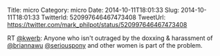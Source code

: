 Title: micro
Category: micro
Date: 2014-10-11T18:01:33
Slug: 2014-10-11T18:01:33
TwitterId: 520997646467473408
TweetUrl: https://twitter.com/mark_philpot/status/520997646467473408

RT [@kwerb](https://twitter.com/kwerb): Anyone who isn't outraged by the doxxing &amp; harassment of [@briannawu](https://twitter.com/briannawu) [@seriouspony](https://twitter.com/seriouspony) and other women is part of the problem.